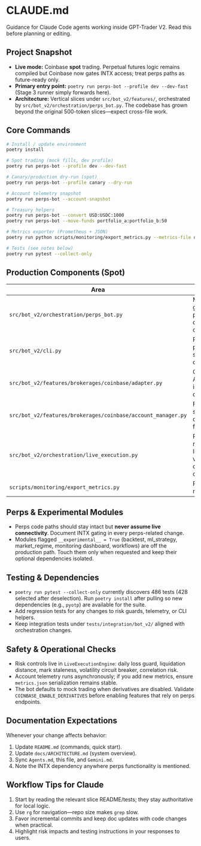 # CLAUDE.md

Guidance for Claude Code agents working inside GPT-Trader V2. Read this before planning or editing.

## Project Snapshot
- **Live mode:** Coinbase **spot** trading. Perpetual futures logic remains compiled but Coinbase now gates INTX access; treat perps paths as future-ready only.
- **Primary entry point:** `poetry run perps-bot --profile dev --dev-fast` (Stage 3 runner simply forwards here).
- **Architecture:** Vertical slices under `src/bot_v2/features/`, orchestrated by `src/bot_v2/orchestration/perps_bot.py`. The codebase has grown beyond the original 500-token slices—expect cross-file work.

## Core Commands
```bash
# Install / update environment
poetry install

# Spot trading (mock fills, dev profile)
poetry run perps-bot --profile dev --dev-fast

# Canary/production dry-run (spot)
poetry run perps-bot --profile canary --dry-run

# Account telemetry snapshot
poetry run perps-bot --account-snapshot

# Treasury helpers
poetry run perps-bot --convert USD:USDC:1000
poetry run perps-bot --move-funds portfolio_a:portfolio_b:50

# Metrics exporter (Prometheus + JSON)
poetry run python scripts/monitoring/export_metrics.py --metrics-file data/perps_bot/prod/metrics.json

# Tests (see notes below)
poetry run pytest --collect-only
```

## Production Components (Spot)
| Area | Role |
|------|------|
| `src/bot_v2/orchestration/perps_bot.py` | Main loop, risk guards, telemetry, per-symbol decisions, INTX checks. |
| `src/bot_v2/cli.py` | Profiles, flag parsing, account snapshot/treasury commands. |
| `src/bot_v2/features/brokerages/coinbase/adapter.py` | Coinbase Advanced Trade integration (spot + dormant perps). |
| `src/bot_v2/features/brokerages/coinbase/account_manager.py` | Fee/limit snapshots, convert, move funds. |
| `src/bot_v2/orchestration/live_execution.py` | Runtime safety rails (PnL caps, liquidation buffer, volatility CB, correlation checks). |
| `scripts/monitoring/export_metrics.py` | Prometheus/JSON metrics service.

## Perps & Experimental Modules
- Perps code paths should stay intact but **never assume live connectivity**. Document INTX gating in every perps-related change.
- Modules flagged `__experimental__ = True` (backtest, ml_strategy, market_regime, monitoring dashboard, workflows) are off the production path. Touch them only when requested and keep their optional dependencies isolated.

## Testing & Dependencies
- `poetry run pytest --collect-only` currently discovers 486 tests (428 selected after deselection). Run `poetry install` after pulling so new dependencies (e.g., `pyotp`) are available for the suite.
- Add regression tests for any changes to risk guards, telemetry, or CLI helpers.
- Keep integration tests under `tests/integration/bot_v2/` aligned with orchestration changes.

## Safety & Operational Checks
- Risk controls live in `LiveExecutionEngine`: daily loss guard, liquidation distance, mark staleness, volatility circuit breaker, correlation risk.
- Account telemetry runs asynchronously; if you add new metrics, ensure `metrics.json` serialization remains stable.
- The bot defaults to mock trading when derivatives are disabled. Validate `COINBASE_ENABLE_DERIVATIVES` before enabling features that rely on perps endpoints.

## Documentation Expectations
Whenever your change affects behavior:
1. Update `README.md` (commands, quick start).
2. Update `docs/ARCHITECTURE.md` (system overview).
3. Sync `Agents.md`, this file, and `Gemini.md`.
4. Note the INTX dependency anywhere perps functionality is mentioned.

## Workflow Tips for Claude
1. Start by reading the relevant slice README/tests; they stay authoritative for local logic.
2. Use `rg` for navigation—repo size makes `grep` slow.
3. Favor incremental commits and keep doc updates with code changes when practical.
4. Highlight risk impacts and testing instructions in your responses to users.
